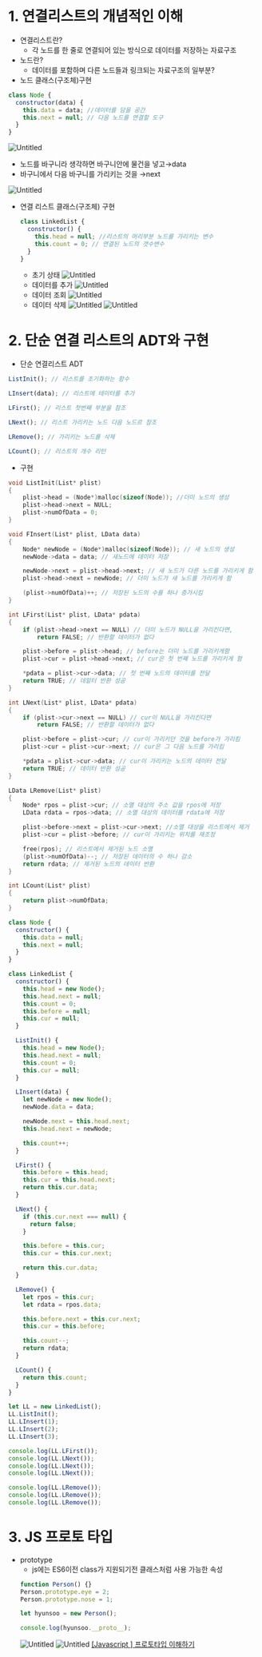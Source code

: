 # 1. 연결리스트의 개념적인 이해

- 연결리스트란?
  - 각 노드를 한 줄로 연결되어 있는 방식으로 데이터를 저장하는 자료구조
- 노드란?
  - 데이터를 포함하며 다른 노드들과 링크되는 자료구조의 일부분?
- 노드 클래스(구조체)구현

```jsx
class Node {
  constructor(data) {
    this.data = data; //데이터를 담을 공간
    this.next = null; // 다음 노드를 연결할 도구
  }
}
```

![Untitled](https://s3-us-west-2.amazonaws.com/secure.notion-static.com/d0495563-f064-435a-92d1-7b485e9859eb/Untitled.png)

- 노드를 바구니라 생각하면 바구니안에 물건을 넣고→data
- 바구니에서 다음 바구니를 가리키는 것을 →next

![Untitled](https://s3-us-west-2.amazonaws.com/secure.notion-static.com/1d71df19-c4d1-478b-b3b5-391b5fbc709c/Untitled.png)

- 연결 리스트 클래스(구조체) 구현
  ```jsx
  class LinkedList {
    constructor() {
      this.head = null; //리스트의 머리부분 노드를 가리키는 변수
      this.count = 0; // 연결된 노드의 갯수변수
    }
  }
  ```
  - 초기 상태
  ![Untitled](https://s3-us-west-2.amazonaws.com/secure.notion-static.com/901a8607-3485-4f70-9bc8-c0b48d879b86/Untitled.png)
  - 데이터를 추가
  ![Untitled](https://s3-us-west-2.amazonaws.com/secure.notion-static.com/646ffc34-5570-4bb4-a449-cd900b781926/Untitled.png)
  - 데이터 조회
  ![Untitled](https://s3-us-west-2.amazonaws.com/secure.notion-static.com/3d831221-2098-4465-ad82-19b47b09ead6/Untitled.png)
  - 데이터 삭제
  ![Untitled](https://s3-us-west-2.amazonaws.com/secure.notion-static.com/0adbb32a-5a5c-4d16-b055-55d58a069d7c/Untitled.png)
  ![Untitled](https://s3-us-west-2.amazonaws.com/secure.notion-static.com/b5ac0058-f270-422f-af88-6c63e1ef9244/Untitled.png)

# 2. 단순 연결 리스트의 ADT와 구현

- 단순 연결리스트 ADT

```jsx
ListInit(); // 리스트를 초기화하는 함수

LInsert(data); // 리스트에 테이터를 추가

LFirst(); // 리스트 첫번째 부분을 참조

LNext(); // 리스트 가리키는 노드 다음 노드르 참조

LRemove(); // 가리키는 노드를 삭제

LCount(); // 리스트의 개수 리턴
```

- 구현

```c
void ListInit(List* plist)
{
	plist->head = (Node*)malloc(sizeof(Node)); //더미 노드의 생성
	plist->head->next = NULL;
	plist->numOfData = 0;
}

void FInsert(List* plist, LData data)
{
	Node* newNode = (Node*)malloc(sizeof(Node)); // 새 노드의 생성
	newNode->data = data; // 새노드에 데이터 저장

	newNode->next = plist->head->next; // 새 노드가 다른 노드를 가리키게 함
	plist->head->next = newNode; // 더미 노드가 새 노드를 가리키게 함

	(plist->numOfData)++; // 저장된 노드의 수를 하나 증가시킴
}

int LFirst(List* plist, LData* pdata)
{
	if (plist->head->next == NULL) // 더미 노드가 NULL을 가리킨다면,
		return FALSE; // 반환할 데이터가 없다

	plist->before = plist->head; // before는 더미 노드를 가리키게함
	plist->cur = plist->head->next; // cur은 첫 번째 노드를 가리키게 함

	*pdata = plist->cur->data; // 첫 번째 노드의 데이터를 전달
	return TRUE; // 데잍터 반환 성공
}

int LNext(List* plist, LData* pdata)
{
	if (plist->cur->next == NULL) // cur이 NULL을 가리킨다면
		return FALSE; // 반환할 데이터가 없다

	plist->before = plist->cur; // cur이 가리키던 것을 before가 가리킴
	plist->cur = plist->cur->next; // cur은 그 다음 노드를 가리킴

	*pdata = plist->cur->data; // cur이 가리키는 노드의 데이터 전달
	return TRUE; // 데이터 반환 성공
}

LData LRemove(List* plist)
{
	Node* rpos = plist->cur; // 소멸 대상의 주소 값을 rpos에 저장
	LData rdata = rpos->data; // 소멸 대상의 데이터를 rdata에 저장

	plist->before->next = plist->cur->next; //소멸 대상을 리스트에서 제거
	plist->cur = plist->before; // cur이 가리키는 위치를 재조정

	free(rpos); // 리스트에서 제거된 노드 소멸
	(plist->numOfData)--; // 저장된 데이터의 수 하나 감소
	return rdata; // 제거된 노드의 데이터 반환
}

int LCount(List* plist)
{
	return plist->numOfData;
}
```

```jsx
class Node {
  constructor() {
    this.data = null;
    this.next = null;
  }
}

class LinkedList {
  constructor() {
    this.head = new Node();
    this.head.next = null;
    this.count = 0;
    this.before = null;
    this.cur = null;
  }

  ListInit() {
    this.head = new Node();
    this.head.next = null;
    this.count = 0;
    this.cur = null;
  }

  LInsert(data) {
    let newNode = new Node();
    newNode.data = data;

    newNode.next = this.head.next;
    this.head.next = newNode;

    this.count++;
  }

  LFirst() {
    this.before = this.head;
    this.cur = this.head.next;
    return this.cur.data;
  }

  LNext() {
    if (this.cur.next === null) {
      return false;
    }

    this.before = this.cur;
    this.cur = this.cur.next;

    return this.cur.data;
  }

  LRemove() {
    let rpos = this.cur;
    let rdata = rpos.data;

    this.before.next = this.cur.next;
    this.cur = this.before;

    this.count--;
    return rdata;
  }

  LCount() {
    return this.count;
  }
}

let LL = new LinkedList();
LL.ListInit();
LL.LInsert(1);
LL.LInsert(2);
LL.LInsert(3);

console.log(LL.LFirst());
console.log(LL.LNext());
console.log(LL.LNext());
console.log(LL.LNext());

console.log(LL.LRemove());
console.log(LL.LRemove());
console.log(LL.LRemove());
```

# 3. JS 프로토 타입

- prototype
  - js에는 ES6이전 class가 지원되기전 클래스처럼 사용 가능한 속성
  ```jsx
  function Person() {}
  Person.prototype.eye = 2;
  Person.prototype.nose = 1;

  let hyunsoo = new Person();

  console.log(hyunsoo.__proto__);
  ```
  ![Untitled](https://s3-us-west-2.amazonaws.com/secure.notion-static.com/4f8b5095-e932-40b5-8c01-9f0ff54dc368/Untitled.png)
  ![Untitled](https://s3-us-west-2.amazonaws.com/secure.notion-static.com/f2f264b9-e07b-4733-8b2f-cd6c88818c20/Untitled.png)
  [[Javascript ] 프로토타입 이해하기](https://medium.com/@bluesh55/javascript-prototype-%EC%9D%B4%ED%95%B4%ED%95%98%EA%B8%B0-f8e67c286b67)
